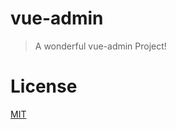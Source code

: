 # vue-admin

> A wonderful vue-admin Project!

# License
[MIT](https://github.com/sayabc/vue-admin/blob/master/LICENSE)
